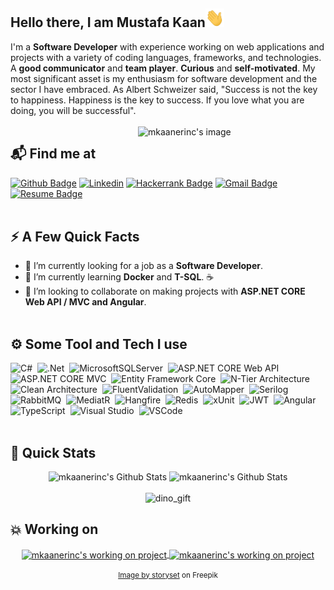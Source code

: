 <h2>Hello there, I am Mustafa Kaan<img src="https://raw.githubusercontent.com/ABSphreak/ABSphreak/master/gifs/Hi.gif" width="30px" height="30px"></h2>

I'm a **Software Developer** with experience working on web applications and projects with a variety of coding languages, frameworks, and technologies. A **good communicator** and **team player**. **Curious** and **self-motivated**. My most significant asset is my enthusiasm for software development and the sector I have embraced. As Albert Schweizer said, "Success is not the key to happiness. Happiness is the key to success. If you love what you are doing, you will be successful".
<br></br>
<img align="right" src="https://drive.google.com/uc?id=1NU1xXSu9i_CMg1BNA5jwVtxnQoRq9f5N" width='300' alt="mkaanerinc's image"/>

## 📬 Find me at
[![Github Badge](http://img.shields.io/badge/-Github-black?style=for-the-badge&logo=github&link=https://github.com/mkaanerinc/)](https://github.com/mkaanerinc/) 
[![Linkedin](https://img.shields.io/badge/linkedin-%230077B5.svg?style=for-the-badge&logo=Linkedin&logoColor=white&link=https://www.linkedin.com/in/mkaanerinc/)](https://www.linkedin.com/in/mkaanerinc)
[![Hackerrank Badge](https://img.shields.io/badge/-Hackerrank-2EC866?style=for-the-badge&logo=HackerRank&logoColor=white&link=https://www.hackerrank.com/mkaanerinc)](https://www.hackerrank.com/mkaanerinc)
[![Gmail Badge](https://img.shields.io/badge/-Gmail-d14836?style=for-the-badge&logo=Gmail&logoColor=white&link=mailto:mkaanerinc@gmail.com)](mailto:mkaanerinc@gmail.com)
[![Resume Badge](https://img.shields.io/badge/-Resume-d14836?style=for-the-badge&logo=Resume&logoColor=white&link=https://drive.google.com/file/d/1-SNaM6epquq-qMDQhwKGUfnK02rlox0e/view?usp=sharing)](https://drive.google.com/file/d/1-SNaM6epquq-qMDQhwKGUfnK02rlox0e/view?usp=sharing)
<br></br>
## ⚡️ A Few Quick Facts

- 🔭 I’m currently looking for a job as a **Software Developer**.
- 🌱 I’m currently learning **Docker** and **T-SQL**. ☕
- 👯 I’m looking to collaborate on making projects with **ASP.NET CORE Web API / MVC and Angular**.
<br></br>
 ## ⚙️ Some Tool and Tech I use
  ![C#](https://img.shields.io/badge/C%23-%23239120.svg?style=for-the-badge&logo=c-sharp&logoColor=white)&nbsp;
  ![.Net](https://img.shields.io/badge/.NET-5C2D91?style=for-the-badge&logo=.net&logoColor=white)&nbsp;
  ![MicrosoftSQLServer](https://img.shields.io/badge/Microsoft%20SQL%20Server-CC2927?style=for-the-badge&logo=microsoft%20sql%20server&logoColor=white)&nbsp;
  ![ASP.NET CORE Web API](https://img.shields.io/badge/ASP.NET%20CORE%20Web%20API-02569B.svg?&style=for-the-badge&logo=rest&logoColor=white)&nbsp;
  ![ASP.NET CORE MVC](https://img.shields.io/badge/ASP.NET%20CORE%20MVC-02569B.svg?&style=for-the-badge&logo=rest&logoColor=white)&nbsp;
  ![Entity Framework Core](https://img.shields.io/badge/Entity%20Framework%20Core-02569B.svg?&style=for-the-badge&logo=rest&logoColor=white)&nbsp;
  ![N-Tier Architecture](https://img.shields.io/badge/N%20Tier%20Architecture-02569B.svg?&style=for-the-badge&logo=rest&logoColor=white)&nbsp;
  ![Clean Architecture](https://img.shields.io/badge/Clean%20Architecture-02569B.svg?&style=for-the-badge&logo=rest&logoColor=white)&nbsp;
  ![FluentValidation](https://img.shields.io/badge/FluentValidation-F80000?style=for-the-badge&logo=fluentvalidation&logoColor=white)&nbsp;
  ![AutoMapper](https://img.shields.io/badge/AutoMapper-F80000?style=for-the-badge&logo=automapper&logoColor=white)&nbsp;
  ![Serilog](https://img.shields.io/badge/Serilog-F80000?style=for-the-badge&logo=serilog&logoColor=white)&nbsp;
  ![RabbitMQ](https://img.shields.io/badge/RabbitMQ-F80000?style=for-the-badge&logo=rabbitmq&logoColor=white)&nbsp;
  ![MediatR](https://img.shields.io/badge/MediatR-F80000?style=for-the-badge&logo=mediatr&logoColor=white)&nbsp;
  ![Hangfire](https://img.shields.io/badge/Hangfire-F80000?style=for-the-badge&logo=hangfire&logoColor=white)&nbsp;
  ![Redis](https://img.shields.io/badge/Redis-F80000?style=for-the-badge&logo=redis&logoColor=white)&nbsp;
  ![xUnit](https://img.shields.io/badge/xUnit-F80000?style=for-the-badge&logo=xunit&logoColor=white)&nbsp;
  ![JWT](https://img.shields.io/badge/JWT-F80000?style=for-the-badge&logo=jwt&logoColor=white)&nbsp;
  ![Angular](https://img.shields.io/badge/Angular-%23DD0031.svg?style=for-the-badge&logo=angular&logoColor=white)&nbsp;
  ![TypeScript](https://img.shields.io/badge/TypeScript-%23007ACC.svg?style=for-the-badge&logo=typescript&logoColor=white)&nbsp;
  ![Visual Studio](https://img.shields.io/badge/Visual%20Studio-5C2D91.svg?style=for-the-badge&logo=visual-studio&logoColor=white)&nbsp;
  ![VSCode](https://img.shields.io/badge/VSCODE-007ACC.svg?&style=for-the-badge&logo=visual-studio-code)&nbsp;
<br></br>
## 🚀 Quick Stats

<p align="center">
<img width="50%" height="150" src="https://github-readme-stats.vercel.app/api?username=mkaanerinc&show_icons=true&line_height=21&theme=react" alt="mkaanerinc's Github Stats" />
<img width="35%" height="150" src="https://github-readme-stats.vercel.app/api/top-langs/?username=mkaanerinc&theme=react&line_height=27&layout=compact" alt="mkaanerinc's Github Stats" /> 
<br></br>

<img src="https://github.com/SP-XD/SP-XD/blob/main/images/dino_rounded.gif?raw=true" href="https://github.com/SP-XD" alt="dino_gift"/>

## 💥 Working on

<p align="center">
<a href="https://github.com/mkaanerinc/RentACar-with-Clean-Architecture">
  <img align="center" src="https://github-readme-stats.vercel.app/api/pin/?username=mkaanerinc&repo=RentACar-with-Clean-Architecture&show_owner=true&theme=react" alt="mkaanerinc's working on project"/>
</a>
<a href="https://github.com/mkaanerinc/RentACar-Core.Packages">
  <img align="center" src="https://github-readme-stats.vercel.app/api/pin/?username=mkaanerinc&repo=RentACar-Core.Packages&show_owner=true&theme=react" alt="mkaanerinc's working on project"/>
</a>
<br></br>
<sup><a href="https://www.freepik.com/free-vector/code-typing-concept-illustration_10259340.htm#page=2&position=20&from_view=author&uuid=a3f4a5d3-58c4-4fa2-8df8-d9a1ff853fd0">Image by storyset</a> on Freepik</sup>
